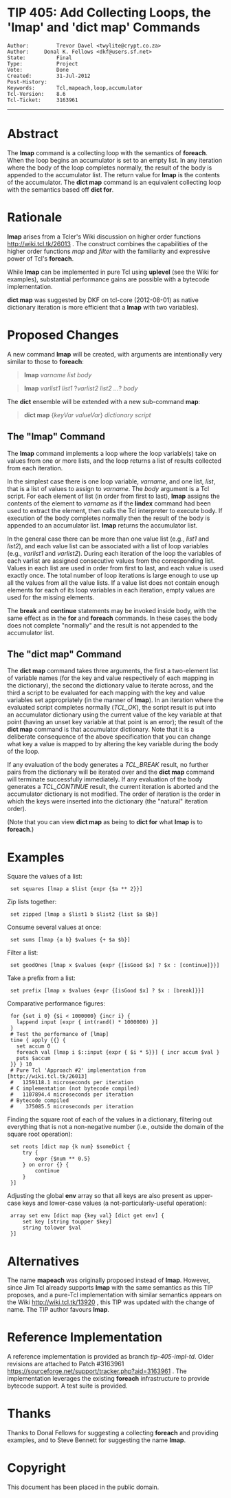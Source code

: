 # TIP 405: Add Collecting Loops, the 'lmap' and 'dict map' Commands
	Author:         Trevor Davel <twylite@crypt.co.za>
	Author:		Donal K. Fellows <dkf@users.sf.net>
	State:          Final
	Type:           Project
	Vote:           Done
	Created:        31-Jul-2012
	Post-History:   
	Keywords:       Tcl,mapeach,loop,accumulator
	Tcl-Version:    8.6
	Tcl-Ticket:     3163961
-----

# Abstract

The **lmap** command is a collecting loop with the semantics of
**foreach**.  When the loop begins an accumulator is set to an empty list.
In any iteration where the body of the loop completes normally, the result of
the body is appended to the accumulator list.  The return value for **lmap**
is the contents of the accumulator.  The **dict map** command is an
equivalent collecting loop with the semantics based off **dict for**.

# Rationale

**lmap** arises from a Tcler's Wiki discussion on higher order functions
<http://wiki.tcl.tk/26013> .  The construct combines the capabilities of the
higher order functions _map_ and _filter_ with the familiarity and
expressive power of Tcl's **foreach**.

While **lmap** can be implemented in pure Tcl using **uplevel** \(see the
Wiki for examples\), substantial performance gains are possible with a bytecode
implementation.

**dict map** was suggested by DKF on tcl-core \(2012-08-01\) as native
dictionary iteration is more efficient that a **lmap** with two variables\).

# Proposed Changes

A new command **lmap** will be created, with arguments are intentionally
very similar to those to **foreach**:

 > **lmap** _varname list body_

 > **lmap** _varlist1 list1_ ?_varlist2 list2 ..._? _body_

The **dict** ensemble will be extended with a new sub-command **map**:

 > **dict map** \{_keyVar valueVar_\} _dictionary script_

## The "lmap" Command

The **lmap** command implements a loop where the loop variable\(s\) take on
values from one or more lists, and the loop returns a list of results
collected from each iteration.

In the simplest case there is one loop variable, _varname_, and one list,
_list_, that is a list of values to assign to _varname_. The _body_
argument is a Tcl script. For each element of list \(in order from first to
last\), **lmap** assigns the contents of the element to _varname_ as if
the **lindex** command had been used to extract the element, then calls the
Tcl interpreter to execute body.  If execution of the body completes normally
then the result of the body is appended to an accumulator list.  **lmap**
returns the accumulator list.

In the general case there can be more than one value list \(e.g., _list1_ and
_list2_\), and each value list can be associated with a list of loop
variables \(e.g., _varlist1_ and _varlist2_\). During each iteration of the
loop the variables of each varlist are assigned consecutive values from the
corresponding list. Values in each list are used in order from first to last,
and each value is used exactly once. The total number of loop iterations is
large enough to use up all the values from all the value lists. If a value
list does not contain enough elements for each of its loop variables in each
iteration, empty values are used for the missing elements.

The **break** and **continue** statements may be invoked inside body, with
the same effect as in the **for** and **foreach** commands.  In these
cases the body does not complete "normally" and the result is not appended to
the accumulator list.

## The "dict map" Command

The **dict map** command takes three arguments, the first a two-element list
of variable names \(for the key and value respectively of each mapping in the
dictionary\), the second the dictionary value to iterate across, and the third
a script to be evaluated for each mapping with the key and value variables set
appropriately \(in the manner of **lmap**\).  In an iteration where the
evaluated script completes normally \(_TCL\_OK_\), the script result is put
into an accumulator dictionary using the current value of the key variable at
that point \(having an unset key variable at that point is an error\); the
result of the **dict map** command is that accumulator dictionary. Note that
it is a deliberate consequence of the above specification that you can change
what key a value is mapped to by altering the key variable during the body of
the loop.

If any evaluation of the body generates a _TCL\_BREAK_ result, no further
pairs from the dictionary will be iterated over and the **dict map** command
will terminate successfully immediately. If any evaluation of the body
generates a _TCL\_CONTINUE_ result, the current iteration is aborted and the
accumulator dictionary is not modified.  The order of iteration is the order
in which the keys were inserted into the dictionary \(the "natural" iteration
order\).

\(Note that you can view **dict map** as being to **dict for** what
**lmap** is to **foreach**.\)

# Examples

Square the values of a list:

	 set squares [lmap a $list {expr {$a ** 2}}]

Zip lists together:

	 set zipped [lmap a $list1 b $list2 {list $a $b}] 

Consume several values at once:

	 set sums [lmap {a b} $values {+ $a $b}] 

Filter a list:

	 set goodOnes [lmap x $values {expr {[isGood $x] ? $x : [continue]}}] 

Take a prefix from a list:

	 set prefix [lmap x $values {expr {[isGood $x] ? $x : [break]}}] 

Comparative performance figures:

	 for {set i 0} {$i < 1000000} {incr i} {
	   lappend input [expr { int(rand() * 1000000) }] 
	 }
	 # Test the performance of [lmap]
	 time { apply {{} { 
	   set accum 0
	   foreach val [lmap i $::input {expr { $i * 5}}] { incr accum $val }
	   puts $accum 
	 }} } 10
	 # Pure Tcl 'Approach #2' implementation from [http://wiki.tcl.tk/26013]
	 #   1259118.1 microseconds per iteration
	 # C implementation (not bytecode compiled)
	 #   1107894.4 microseconds per iteration
	 # Bytecode compiled
	 #    375085.5 microseconds per iteration

Finding the square root of each of the values in a dictionary, filtering out
everything that is not a non-negative number \(i.e., outside the domain of the
square root operation\):

	 set roots [dict map {k num} $someDict {
	     try {
	         expr {$num ** 0.5}
	     } on error {} {
	         continue
	     }
	 }]

Adjusting the global **env** array so that all keys are also present as
upper-case keys and lower-case values \(a not-particularly-useful operation\):

	 array set env [dict map {key val} [dict get env] {
	     set key [string toupper $key]
	     string tolower $val
	 }]

# Alternatives

The name **mapeach** was originally proposed instead of **lmap**.
However, since Jim Tcl already supports **lmap** with the same semantics as
this TIP proposes, and a pure-Tcl implementation with similar semantics
appears on the Wiki <http://wiki.tcl.tk/13920> , this TIP was updated with the
change of name.  The TIP author favours **lmap**.

# Reference Implementation

A reference implementation is provided as branch _tip-405-impl-td_. Older
revisions are attached to Patch \#3163961
<https://sourceforge.net/support/tracker.php?aid=3163961> .  The implementation
leverages the existing **foreach** infrastructure to provide bytecode
support.  A test suite is provided.

# Thanks

Thanks to Donal Fellows for suggesting a collecting **foreach** and
providing examples, and to Steve Bennett for suggesting the name **lmap**.

# Copyright

This document has been placed in the public domain.

